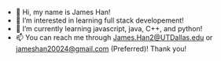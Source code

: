 - 👋 Hi, my name is James Han!
- 👀 I’m interested in learning full stack developement!
- 🌱 I’m currently learning javascript, java, C++, and python!
- 📫 You can reach me through James.Han2@UTDallas.edu or jameshan20024@gmail.com (Preferred)!
Thank you!

<!---
jameshan2002/jameshan2002 is a ✨ special ✨ repository because its `README.md` (this file) appears on your GitHub profile.
You can click the Preview link to take a look at your changes.
--->
